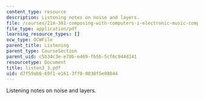 ```yaml
---
content_type: resource
description: Listening notes on noise and layers.
file: /courses/21m-361-composing-with-computers-i-electronic-music-composition-spring-2008/d7f59ab669f1e1613ff00038f5e08844_listen3_3.pdf
file_type: application/pdf
learning_resource_types: []
ocw_type: OCWFile
parent_title: Listening
parent_type: CourseSection
parent_uid: c5b34c3e-e78b-e469-fb5b-5cf6c944d141
resourcetype: Document
title: listen3_3.pdf
uid: d7f59ab6-69f1-e161-3ff0-0038f5e08844
---
```

Listening notes on noise and layers.

